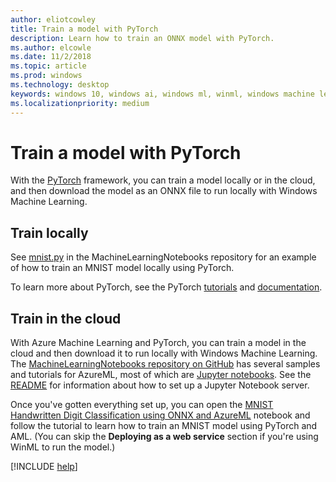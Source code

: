 ```yaml
---
author: eliotcowley
title: Train a model with PyTorch
description: Learn how to train an ONNX model with PyTorch.
ms.author: elcowle
ms.date: 11/2/2018
ms.topic: article
ms.prod: windows
ms.technology: desktop
keywords: windows 10, windows ai, windows ml, winml, windows machine learning, pytorch
ms.localizationpriority: medium
---
```


# Train a model with PyTorch

With the [PyTorch](https://pytorch.org/) framework, you can train a model locally or in the cloud, and then download the model as an ONNX file to run locally with Windows Machine Learning.

## Train locally

See [mnist.py](https://github.com/Azure/MachineLearningNotebooks/blob/master/onnx/mnist.py) in the MachineLearningNotebooks repository for an example of how to train an MNIST model locally using PyTorch.

To learn more about PyTorch, see the PyTorch [tutorials](https://pytorch.org/tutorials/) and [documentation](https://pytorch.org/docs/stable/index.html).

## Train in the cloud

With Azure Machine Learning and PyTorch, you can train a model in the cloud and then download it to run locally with Windows Machine Learning. The [MachineLearningNotebooks repository on GitHub](https://github.com/Azure/MachineLearningNotebooks) has several samples and tutorials for AzureML, most of which are [Jupyter notebooks](https://jupyter.org/). See the [README](https://github.com/Azure/MachineLearningNotebooks/blob/master/README.md) for information about how to set up a Jupyter Notebook server.

Once you've gotten everything set up, you can open the [MNIST Handwritten Digit Classification using ONNX and AzureML](https://github.com/Azure/MachineLearningNotebooks/blob/master/onnx/onnx-train-pytorch-aml-deploy-mnist.ipynb) notebook and follow the tutorial to learn how to train an MNIST model using PyTorch and AML. (You can skip the **Deploying as a web service** section if you're using WinML to run the model.)

[!INCLUDE [help](includes/get-help.md)]
